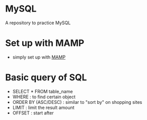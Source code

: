 # MySQL
A repository to practice MySQL

# Set up with MAMP
- simply set up with [MAMP](https://www.mamp.info/en/mac/)

# Basic query of SQL
- SELECT * FROM table_name
- WHERE : to find certain object
- ORDER BY (ASC/DESC) : similar to "sort by" on shopping sites
- LIMIT : limit the result amount
- OFFSET : start after
